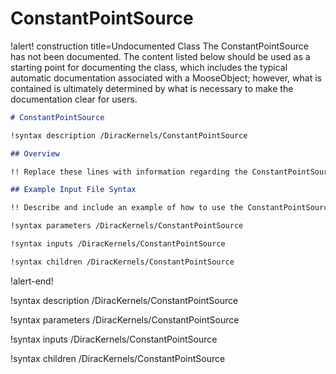 # ConstantPointSource

!alert! construction title=Undocumented Class
The ConstantPointSource has not been documented. The content listed below should be used as a starting point for
documenting the class, which includes the typical automatic documentation associated with a
MooseObject; however, what is contained is ultimately determined by what is necessary to make the
documentation clear for users.

```markdown
# ConstantPointSource

!syntax description /DiracKernels/ConstantPointSource

## Overview

!! Replace these lines with information regarding the ConstantPointSource object.

## Example Input File Syntax

!! Describe and include an example of how to use the ConstantPointSource object.

!syntax parameters /DiracKernels/ConstantPointSource

!syntax inputs /DiracKernels/ConstantPointSource

!syntax children /DiracKernels/ConstantPointSource
```
!alert-end!

!syntax description /DiracKernels/ConstantPointSource

!syntax parameters /DiracKernels/ConstantPointSource

!syntax inputs /DiracKernels/ConstantPointSource

!syntax children /DiracKernels/ConstantPointSource
